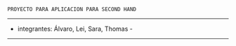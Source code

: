     PROYECTO PARA APLICACION PARA SECOND HAND
------------------------------------------------
-    integrantes: Álvaro, Lei, Sara, Thomas    -
------------------------------------------------
